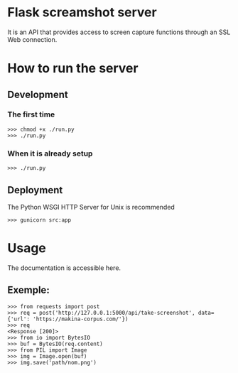 # Flask screamshot server

It is an API that provides access to screen capture functions through an SSL Web connection.

# How to run the server

## Development

### The first time

```
>>> chmod +x ./run.py
>>> ./run.py
```

### When it is already setup

```
>>> ./run.py
```

## Deployment

The Python WSGI HTTP Server for Unix is recommended

```
>>> gunicorn src:app
```

# Usage

The documentation is accessible here.

## Exemple:

```
>>> from requests import post
>>> req = post('http://127.0.0.1:5000/api/take-screenshot', data={'url': 'https://makina-corpus.com/'})
>>> req
<Response [200]>
>>> from io import BytesIO
>>> buf = BytesIO(req.content)
>>> from PIL import Image
>>> img = Image.open(buf)
>>> img.save('path/nom.png')
```
